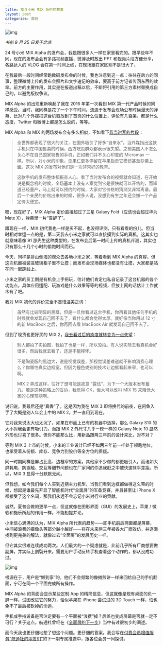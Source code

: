 ```yaml
---
title: 我与小米 MIX 系列的故事
layout: post
categories: 数码
---
```


![img]( /img/2019/09/mi-mix-alpha.jpg )

*书航 9 月 25 日发于北京*

24 号小米 MIX Alpha 的发布会，我是跟很多人一样在家里看完的。跟早些年不同，现在的发布会会有多路视频直播，微博及时放出 PPT 和视频片段方便分享，各路达人的 VLOG 会在第一时间上线，在现场跟在家区别不是很大了。

在我最后一段时间经常跑数码发布会的时候，我也注意到这一点：往往在后方的同事，整理微博上传的发布会照片和文字速记的效率，要高于前方记者传回东西的效率。前方的主要作用，其实是在报道出稿以后，不断将引用的第三方素材替换成自己的，以避免版权争议。

MIX Alpha 的出现重新唤起了我在 2016 年第一次看到 MIX 第一代产品时候的同样感受。当时，我同样是花了一个下午时间，流连于发布会现场公布时候漫天的弹幕、比对几个外媒把这台机器放到了首页的什么位置上，评论有几百条，都是什么态度，Twitter 和微博上都是怎么说的，等等。

MIX Alpha 和 MIX 的两场发布会有多么相似，不如看下[我当时写的片段](https://mp.weixin.qq.com/s/oUZrvRA4PGYYBT6PfoAOsA)：

> 全世界都表现了很大的关注，在国外吸引了好多“自来水”。当外媒指出这款手机只在中国售卖的时候，西方吃瓜群众都表示很失望。之前美国人不怎么关心不在自己国家销售的手机，正如我们并不关心印度的 Micromax 一样。所以，对小米的印象，歪果仁更多停留在苹果指责它模仿甚至抄袭上面。这次 MIX 的发布对他们是一次非常好的教育。
>
> 这款手机的发布整体都振奋人心。看了当时发布会的视频就会知道，在开始说是概念机的时候，全场基本上没有人察觉到它是很快就可以开售的，而知道已经量产，马上就可以预约的时候，大家对它价格的猜测又非常离谱。最后一个亲民的价格出来的时候，很多人说，没想到有生之年还会嫌一个产品定价太便宜。

嗯，现在好了，MIX Alpha 定价直接超过了三星 Galaxy Fold（应该也会超过华为 Mate X），弹幕里一片“告辞了”。

跟现在一样，MIX 初代我也一样是买不起，也没得评测，只有看看的份儿。但当时相对幸运一点的是，第二天我去小米之家就可以直接摸到实际的真机。这其实也就意味着像 91 那先生这种类型的，在发布会后第一时间上传的真机评测，其实也只有那么十几个小时的偷跑时间而已。

今天，同样是排山倒海的观众去各地小米之家，等着看到 MIX Alpha 的真容。但这次机器被装进玻璃柜子里不让摸；而发布会现场媒体也都没有让摸，大家都是站在同一起跑线上。

小米之家的员工倒是有机会上手把玩，估计他们肯定也私自记录了这台机器的各个功能点，具体应用适配、玩游戏是什么效果等等的视频，但放上网的话估计工作就木有了吧。

我对 MIX 初代的评价完全不吝惜溢美之词：

> 虽然有比较明显的黑框，但是一旦你看过这台手机，你再看其他任何手机的时候就会发现自己回不去了，看什么都会觉得太厚。就好像当你用过 12 寸的新 MacBook 之后，你再回去看 MacBook Air 就发现自己回不去了。

但到了现货也更好买的 MIX 2，[我去看过后的态度就转变为一点失望](http://mp.weixin.qq.com/s?__biz=MjM5Mjg1ODIxMQ==&mid=2650659168&idx=1&sn=84650862ecc7eb7b51b16e560698d4cc&chksm=be96906c89e1197a7b819ebf961ae0279fbe820ad60430218e1ad2af51003f0de58cbc2f621c&scene=21#wechat_redirect)：

> 别人都拍了实拍图，我拍了也是一样，所以没拍。有人说实际去看真机会好很多，然后我就去看了，还是不能释怀。
>
> 不是陶瓷版的黑边大，说是视觉误差，那视觉误差难道就不影响消费心理么？你哪怕真实边框宽，但因为撞色或别的技术让边框看起来窄，也可以啊。
>
> MIX 2 弄成这样，往好了想可能是故意 “露怯”，为下一个大版本发布蓄力。若是这种策略上的妥协，我觉得 OK，但大可以改叫 MIX 1S 来降低大家的心理预期啊。

说归说，我最后还是“真香”了。这是因为我在 MIX 3 即将换代的前夜，在闲鱼入手了大概是别人年会上中的 MIX 2，并一直用到现在。

它对我来说太大也太沉了，如果在市面上已有的机器中选择，那么 Galaxy S10 的大小对我会更有吸引力。而跟 MIX 2 外尺寸几乎一模一样的 Galaxy Note 10 显然外形也讨喜了很多。但你不能那么比，用新品跟两三年前的设计来比，对不对？

等到 MIX 3 上市的时候，小米的工业设计已经不如两三年前一样处于领跑地位，也承受着从份额、库存、竞争力到股价等全方位的质疑。

同一时期同样是屏占比高、边框窄的方案，其他家不少做的都更吸引人，而诸如大屏耗电、防误触、交互等细节问题也在厂家间的你追我赶之中被快速抹平差距。所以，MIX 3 显得十分默默无闻。

但我想，如今我们每个人买到近期主力机型，当我们看到边框都做得这么窄的时候，想起是谁最先开启了智能机时代“全面屏”的军备竞赛，并且甚至让 iPhone X 都接受了这个名词，那我们永远不会忘记小米对行业的贡献。

诚然，夏普会做的更早一点，但这就像在图形界面（GUI）的发展史上，苹果 / 微软和施乐所起的作用一样，不能相提并论。

小米信心满满的认为，MIX Alpha 所代表的趋势——即手机前后两面都是屏幕，中间被浪费的摄像头等部分越小越好——将在未来两三年被各大厂商效仿，并逐渐找到更完美的解法，就像过去“全面屏”的发展历史一样。

但它其实很难连续成功两次。人们最大的一个疑虑就是，此前几乎所有厂商想要做副屏，并实际上割裂开来，需要用户手动反转手机查看这个动作的，都从没成功过。

![img]( /img/2019/09/mi-mix-alpha-back.jpg )

根源在于，用户是“懒到家”的，他们不会频繁的像摊煎饼一样来回给自己的手机翻面，宁可在同一个平面完成所有操作。

MIX Alpha 的背面会显示某些定制 App 的精简信息，但这就像是现有桌面的负一屏一样，试图改进它的努力，恰似苹果在 iPhone 尝试过的 3D Touch 一样，怕也免不了最后被砍掉的命运。

手机或手持设备是否注定要有一个平面被“浪费”掉？后盖也变成屏幕是否就一定不可行？关于这点，航通社曾经在《[全面屏的下一步](http://mp.weixin.qq.com/s?__biz=MjM5Mjg1ODIxMQ==&mid=2650659462&idx=1&sn=4f07c707d666fb87d68f4480936b9bc8&chksm=be96938a89e11a9cd9eb15bcfcf396f91546e753a26d8c1e866b7a52d1ee8cec1dace522f1ea&scene=21#wechat_redirect)》当中有过很初步的阐述。

而今天我也更仔细地想了想这个问题。更仔细的答案，我会写在[付费会员增值服务“航通社的朋友们”](https://zhuanlan.zhihu.com/p/78975585)的下一期专属推送中，跟各位会员一同探讨。